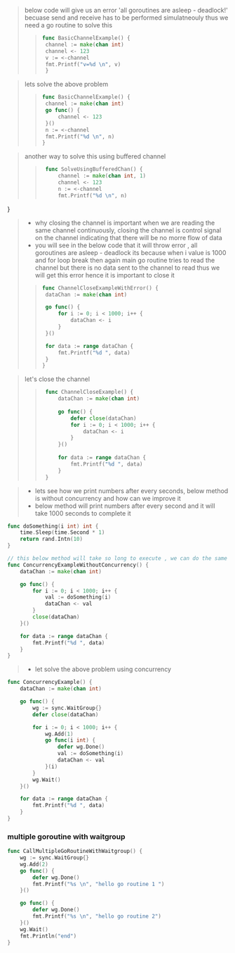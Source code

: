 > below code will give us an error 'all goroutines are asleep - deadlock!' becuase send and receive has to be performed simulatneouly thus we need a go routine to solve this
>> ```go 
>> func BasicChannelExample() {
>> 	channel := make(chan int)
>> 	channel <- 123
>>	v := <-channel
>>	fmt.Printf("v=%d \n", v)
>>	}
>> ```

> lets solve the above problem
>> ```go 
>> func BasicChannelExample() {
>>	channel := make(chan int)
>>	go func() {
>>		channel <- 123
>>	}()
>>	n := <-channel
>>	fmt.Printf("%d \n", n)
>> }
>>```

> another way to solve this using buffered channel
>> ```go
>>	func SolveUsingBufferedChan() {
>>		channel := make(chan int, 1)
>>		channel <- 123
>>		n := <-channel
>>		fmt.Printf("%d \n", n)
}
>>

> - why closing the channel is important when we are reading the same channel continuously, closing the channel is control signal on the channel indicating that there will be no morre flow of data
> - you will see in the below code that it will throw error , all goroutines are asleep - deadlock its because when i value is 1000 and for loop break then again main go routine tries to read the channel but there is no data sent to the channel to read thus we will get this error hence it is important to close it
>> ```go
>>func ChannelCloseExampleWithError() {
>>	dataChan := make(chan int)
>>
>>	go func() {
>>		for i := 0; i < 1000; i++ {
>>			dataChan <- i
>>		}
>>	}()
>>
>>	for data := range dataChan {
>>		fmt.Printf("%d ", data)
>>	}
>>}
>> ```

> let's close the channel
>> ```go
>>	func ChannelCloseExample() {
>>		dataChan := make(chan int)
>>	
>>		go func() {
>>			defer close(dataChan)
>>			for i := 0; i < 1000; i++ {
>>				dataChan <- i
>>			}
>>		}()
>>	
>>		for data := range dataChan {
>>			fmt.Printf("%d ", data)
>>		}
>>	}
>> ```

> - lets see how we print numbers after every seconds, below method is without concurrency and how can we improve it  
> - below method will print numbers after every second and it will take 1000 seconds to complete it 
```go
func doSomething(i int) int {
	time.Sleep(time.Second * 1)
	return rand.Intn(10)
}

// this below method will take so long to execute , we can do the same thing in much faster way
func ConcurrencyExampleWithoutConcurrency() {
	dataChan := make(chan int)

	go func() {
		for i := 0; i < 1000; i++ {
			val := doSomething(i)
			dataChan <- val
		}
		close(dataChan)
	}()

	for data := range dataChan {
		fmt.Printf("%d ", data)
	}
}
```

> - let solve the above problem using concurrency
```go
func ConcurrencyExample() {
	dataChan := make(chan int)

	go func() {
		wg := sync.WaitGroup{}
		defer close(dataChan)

		for i := 0; i < 1000; i++ {
			wg.Add(1)
			go func(i int) {
				defer wg.Done()
				val := doSomething(i)
				dataChan <- val
			}(i)
		}
		wg.Wait()
	}()

	for data := range dataChan {
		fmt.Printf("%d ", data)
	}
}

```
### multiple goroutine with waitgroup
```go
func CallMultipleGoRoutineWithWaitgroup() {
	wg := sync.WaitGroup{}
	wg.Add(2)
	go func() {
		defer wg.Done()
		fmt.Printf("%s \n", "hello go routine 1 ")
	}()

	go func() {
		defer wg.Done()
		fmt.Printf("%s \n", "hello go routine 2")
	}()
	wg.Wait()
	fmt.Println("end")
}
```
